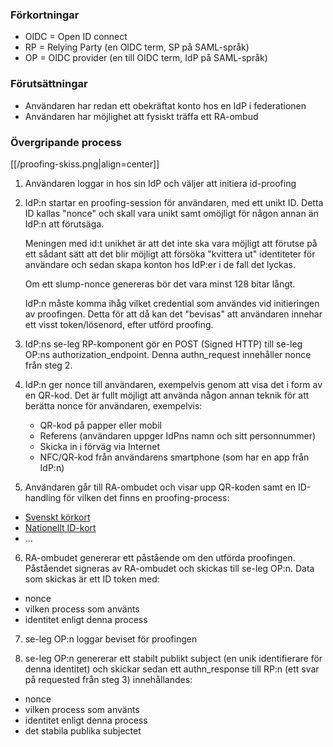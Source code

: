 ### Förkortningar

* OIDC = Open ID connect
* RP = Relying Party (en OIDC term, SP på SAML-språk)
* OP = OIDC provider (en till OIDC term, IdP på SAML-språk)

### Förutsättningar

* Användaren har redan ett obekräftat konto hos en IdP i federationen
* Användaren har möjlighet att fysiskt träffa ett RA-ombud

### Övergripande process

[[/proofing-skiss.png|align=center]]

1. Användaren loggar in hos sin IdP och väljer att initiera id-proofing

2. IdP:n startar en proofing-session för användaren, med ett unikt ID. Detta ID
   kallas "nonce" och skall vara unikt samt omöjligt för någon annan än IdP:n att
   förutsäga.

   Meningen med id:t unikhet är att det inte ska vara möjligt att förutse på ett
   sådant sätt att det blir möjligt att försöka "kvittera ut" identiteter för
   användare och sedan skapa konton hos IdP:er i de fall det lyckas.

   Om ett slump-nonce genereras bör det vara minst 128 bitar långt.

   IdP:n måste komma ihåg vilket credential som användes vid initieringen av
   proofingen. Detta för att då kan det "bevisas" att användaren innehar ett
   visst token/lösenord, efter utförd proofing.

3. IdP:ns se-leg RP-komponent gör en POST (Signed HTTP) till se-leg OP:ns authorization\_endpoint. Denna authn\_request innehåller nonce från steg 2.

4. IdP:n ger nonce till användaren, exempelvis genom att visa det i form av en QR-kod. Det är fullt möjligt att använda någon annan teknik för att berätta nonce för användaren, exempelvis:

   * QR-kod på papper eller mobil
   * Referens (användaren uppger IdPns namn och sitt personnummer)
   * Skicka in i förväg via Internet
   * NFC/QR-kod från användarens smartphone (som har en app från IdP:n)

5. Användaren går till RA-ombudet och visar upp QR-koden samt en ID-handling för vilken det finns en proofing-process:

  * [Svenskt körkort](/proofing/svensktkorkort)
  * [Nationellt ID-kort](/proofing/nationelltidkort)
  * ...

6. RA-ombudet genererar ett påstående om den utförda proofingen. Påståendet signeras av RA-ombudet och skickas till se-leg OP:n. Data som skickas är ett ID token
med:
  * nonce
  * vilken process som använts
  * identitet enligt denna process

7. se-leg OP:n loggar beviset för proofingen

8. se-leg OP:n genererar ett stabilt publikt subject (en unik identifierare för denna identitet) och skickar sedan ett authn_response till RP:n (ett svar på requested från steg 3) innehållandes:

  * nonce
  * vilken process som använts
  * identitet enligt denna process
  * det stabila publika subjectet
